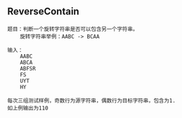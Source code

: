 ## ReverseContain

    题目：判断一个旋转字符串是否可以包含另一个字符串。
        旋转字符串举例：AABC -> BCAA
    
    输入：
        AABC
        ABCA
        ABFSR
        FS
        UYT
        HY
        
    每次三组测试样例，奇数行为源字符串，偶数行为目标字符串，包含为1.
    如上例输出为110